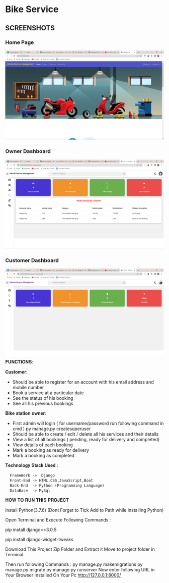 # Bike Service

## SCREENSHOTS
### Home Page
![dashboard snap](https://raw.githubusercontent.com/Kishore37sk/Bike-Service-Application/master/Screen%20Shot/Home%20Page.png?token=GHSAT0AAAAAABUTJOH74RECF4GONTNBO2WOYULFONA)
### Owner Dashboard 
![dashboard snap](https://raw.githubusercontent.com/Kishore37sk/Bike-Service-Application/master/Screen%20Shot/Owner%20DashBoard.png?token=GHSAT0AAAAAABUTJOH6PDIK2RCRXAW6JP2AYULFPVQ)
### Customer Dashboard
![dashboard snap](https://raw.githubusercontent.com/Kishore37sk/Bike-Service-Application/master/Screen%20Shot/Customer%20DashBoard.png?token=GHSAT0AAAAAABUTJOH64GQQH4TQYO7YSBTAYULFQ3Q)
𝐅𝐔𝐍𝐂𝐓𝐈𝐎𝐍𝐒:

𝐂𝐮𝐬𝐭𝐨𝐦𝐞𝐫:
- Should be able to register for an account with his email address and mobile
 number
- Book a service at a particular date
- See the status of his booking
- See all his previous bookings

𝐁𝐢𝐤𝐞 𝐬𝐭𝐚𝐭𝐢𝐨𝐧 𝐨𝐰𝐧𝐞𝐫:

- First admin will login ( for username/password run following command in cmd )
  py manage.py createsuperuser
- Should be able to create / edit / delete all his services and their details
- View a list of all bookings ( pending, ready for delivery and completed)
- View details of each booking
- Mark a booking as ready for delivery
- Mark a booking as completed


𝐓𝐞𝐜𝐡𝐧𝐨𝐥𝐨𝐠𝐲 𝐒𝐭𝐚𝐜𝐤 𝐔𝐬𝐞𝐝 :

      FrameWork ->  Django
      Front-End -> HTML,CSS,JavaScript,Boot
      Back-End  -> Python (Programming Language)
      DataBase  -> MySql
      




𝐇𝐎𝐖 𝐓𝐎 𝐑𝐔𝐍 𝐓𝐇𝐈𝐒 𝐏𝐑𝐎𝐉𝐄𝐂𝐓

Install Python(3.7.6) (Dont Forget to Tick Add to Path while installing Python)

Open Terminal and Execute Following Commands :

pip install django==3.0.5

pip install django-widget-tweaks

Download This Project Zip Folder and Extract it
Move to project folder in Terminal. 

Then run following Commands :
py manage.py makemigrations
py manage.py migrate
py manage.py runserver
Now enter following URL in Your Browser Installed On Your Pc
http://127.0.0.1:8000/ 
